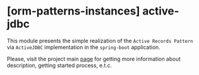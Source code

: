 # [orm-patterns-instances] active-jdbc

This module presents the simple realization of the `Active Records Pattern` via `ActiveJDBC` implementation in the `spring-boot` application.

Please, visit the project main [page](../README.md) for getting more information about description, getting started process, e.t.c.